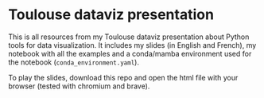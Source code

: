 # Toulouse dataviz presentation

This is all resources from my Toulouse dataviz presentation about Python tools for data visualization.
It includes my slides (in English and French), my notebook with all the examples and a conda/mamba environment used for the notebook (`conda_environment.yaml`).

To play the slides, download this repo and open the html file with your browser (tested with chromium and brave).
